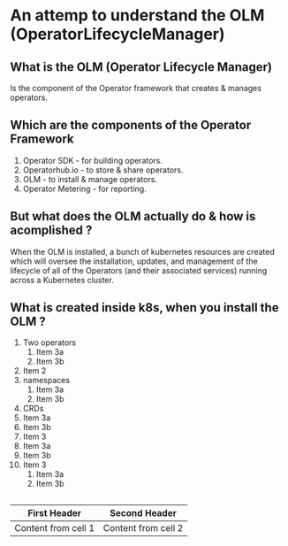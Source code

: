 
# An attemp to understand the OLM (OperatorLifecycleManager)


## What is the  OLM (Operator Lifecycle Manager)
Is the component of the Operator framework that creates & manages operators.

## Which are the components of the Operator Framework
1. Operator SDK - for building operators.
1. Operatorhub.io - to store & share operators.
1. OLM - to install & manage operators.
1. Operator Metering - for reporting.

## But what does the OLM actually do & how is acomplished ?
When the OLM is installed, a bunch of kubernetes resources are created which will oversee the installation, updates, and management of the lifecycle of all of the Operators (and their associated services) running across a Kubernetes cluster.

##

## What is created inside k8s, when you install the OLM ?
1. Two operators
   1. Item 3a
   1. Item 3b
1. Item 2
1. namespaces
   1. Item 3a
   1. Item 3b
 1. CRDs
   1. Item 3a
   1. Item 3b
 1. Item 3
   1. Item 3a
   1. Item 3b
1. Item 3
   1. Item 3a
   1. Item 3b

##
##

First Header | Second Header
------------ | -------------
Content from cell 1 | Content from cell 2

